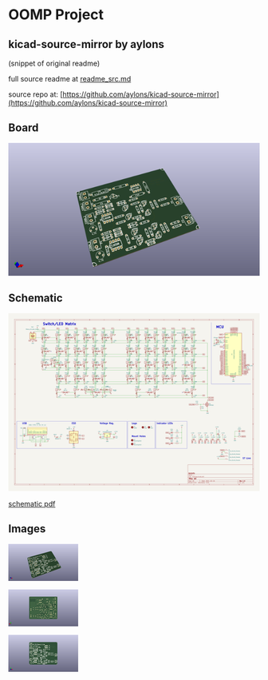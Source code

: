 # OOMP Project  
## kicad-source-mirror  by aylons  
  
(snippet of original readme)  
  
  
  full source readme at [readme_src.md](readme_src.md)  
  
source repo at: [https://github.com/aylons/kicad-source-mirror](https://github.com/aylons/kicad-source-mirror)  
## Board  
  
[![working_3d.png](working_3d_600.png)](working_3d.png)  
## Schematic  
  
[![working_schematic.png](working_schematic_600.png)](working_schematic.png)  
  
[schematic pdf](working_schematic.pdf)  
## Images  
  
[![working_3d.png](working_3d_140.png)](working_3d.png)  
  
[![working_3d_back.png](working_3d_back_140.png)](working_3d_back.png)  
  
[![working_3d_front.png](working_3d_front_140.png)](working_3d_front.png)  
